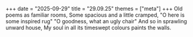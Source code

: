 +++
date = "2025-09-29"
title = "29.09.25"
themes = ["meta"]
+++
Old poems as familiar rooms,
Some spacious and a little cramped,
"O here is some inspired rug"
"O goodness, what an ugly chair"
And so in sprawling unward house,
My soul in all its timeswept colours paints the walls.
